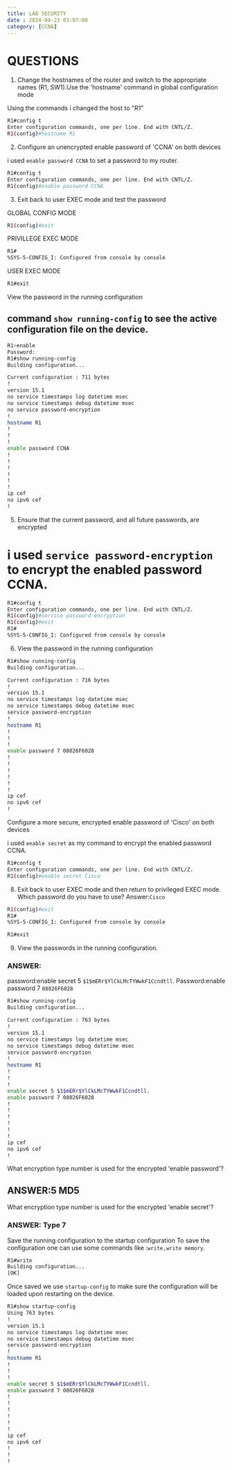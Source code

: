 ```yaml
---
title: LAB SECURITY
date : 2024-04-23 03:07:00
category: [CCNA]
---
```



# QUESTIONS
1. Change the hostnames of the router and switch to the appropriate names (R1, SW1).Use the 'hostname' command in global configuration mode

Using the commands i changed the host to "R1"

```bash 
R1#config t
Enter configuration commands, one per line. End with CNTL/Z.
R1(config)#hostname R1

```

2. Configure an unencrypted enable password of 'CCNA' on both devices

 i used `enable password CCNA` to set a password to my router.

```bash
R1#config t
Enter configuration commands, one per line. End with CNTL/Z.
R1(config)#enable password CCNA

```

3. Exit back to user EXEC mode and test the password

GLOBAL CONFIG MODE

```bash 
R1(config)#exit

```

PRIVILLEGE EXEC MODE
```bash
R1#
%SYS-5-CONFIG_I: Configured from console by console

```
USER EXEC MODE 
```bash
R1#exit

```
View the password in the running configuration

## command `show running-config` to see the active configuration file on the device.
```bash
R1>enable
Password: 
R1#show running-config
Building configuration...

Current configuration : 711 bytes
!
version 15.1
no service timestamps log datetime msec
no service timestamps debug datetime msec
no service password-encryption
!
hostname R1
!
!
!
enable password CCNA
!
!
!
!
!
!
ip cef
no ipv6 cef
!
```
5. Ensure that the current password, and all future passwords, are encrypted

# i used `service password-encryption` to encrypt the enabled password CCNA.
```bash
R1#config t
Enter configuration commands, one per line. End with CNTL/Z.
R1(config)#service password-encryption
R1(config)#exit
R1#
%SYS-5-CONFIG_I: Configured from console by console

```
6. View the password in the running configuration

```bash
R1#show running-config
Building configuration...

Current configuration : 716 bytes
!
version 15.1
no service timestamps log datetime msec
no service timestamps debug datetime msec
service password-encryption
!
hostname R1
!
!
!
enable password 7 08026F6028
!
!
!
!
!
!
ip cef
no ipv6 cef
!
```

 Configure a more secure, encrypted enable password of 'Cisco' on both devices

i used `enable secret` as my command to encrypt the enabled password CCNA.

```bash
R1#config t
Enter configuration commands, one per line. End with CNTL/Z.
R1(config)#enable secret Cisco
```


8. Exit back to user EXEC mode and then return to privileged EXEC mode.
Which password do you have to use? 
Answer:`Cisco` 

```bash
R1(config)#exit
R1#
%SYS-5-CONFIG_I: Configured from console by console

R1#exit

```

9. View the passwords in the running configuration.

### ANSWER:
password:enable secret 5 `$1$mERr$YlCkLMcTYWwkF1Ccndtll`.
Password:enable password 7 `08026F6028`

```bash
R1#show running-config
Building configuration...

Current configuration : 763 bytes
!
version 15.1
no service timestamps log datetime msec
no service timestamps debug datetime msec
service password-encryption
!
hostname R1
!
!
!
enable secret 5 $1$mERr$YlCkLMcTYWwkF1Ccndtll.
enable password 7 08026F6028
!
!
!
!
!
!
ip cef
no ipv6 cef
!
```


 What encryption type number is used for the encrypted 'enable password'?
## ANSWER:5 MD5
 What encryption type number is used for the encrypted 'enable secret'?
### ANSWER: Type 7

Save the running configuration to the startup configuration
To save the configuration one can use some commands like :`write,write memory`.
```bash
R1#write
Building configuration...
[OK]
```
Once saved  we use `startup-config` to make sure the configuration will be loaded upon restarting on the device.

```bash
R1#show startup-config
Using 763 bytes
!
version 15.1
no service timestamps log datetime msec
no service timestamps debug datetime msec
service password-encryption
!
hostname R1
!
!
!
enable secret 5 $1$mERr$YlCkLMcTYWwkF1Ccndtll.
enable password 7 08026F6028
!
!
!
!
!
!
ip cef
no ipv6 cef
!
!
!
``` 

